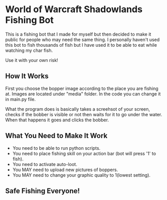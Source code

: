 # World of Warcraft Shadowlands Fishing Bot

This is a fishing bot that I made for myself but then decided to make it public for people who may need the same thing. I personally haven't used this bot to fish thousands of fish but I have used it to be able to eat while watching my char fish. 

Use it with your own risk!

## How It Works

First you choose the bopper image according to the place you are fishing at. Images are located under "media" folder. In the code you can change it in main.py file.

What the program does is basically takes a screehsot of your screen, checks if the bobber is visible or not then waits for it to go under the water. When that happens it goes and clicks the bobber.

## What You Need to Make It Work

- You need to be able to run python scripts.
- You need to place fishing skill on your action bar (bot will press '1' to fish).
- You need to activate auto-loot.
- You MAY need to upload new pictures of boppers.
- You MAY need to change your graphic quality to 1(lowest setting).

## Safe Fishing Everyone!
